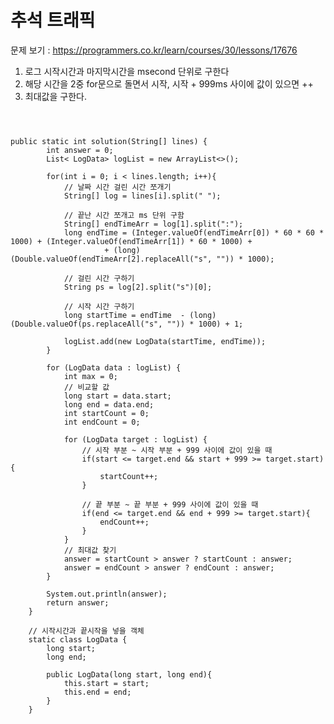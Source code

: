 # 추석 트래픽

문제 보기 : <https://programmers.co.kr/learn/courses/30/lessons/17676>


1.  로그 시작시간과 마지막시간을 msecond 단위로 구한다
2.  해당 시간을 2중 for문으로 돌면서 시작, 시작 + 999ms 사이에 값이 있으면 ++
3.  최대값을 구한다.

<pre><code>


public static int solution(String[] lines) {
        int answer = 0;
        List< LogData> logList = new ArrayList<>();

        for(int i = 0; i < lines.length; i++){
            // 날짜 시간 걸린 시간 쪼개기
            String[] log = lines[i].split(" ");

            // 끝난 시간 쪼개고 ms 단위 구함
            String[] endTimeArr = log[1].split(":");
            long endTime = (Integer.valueOf(endTimeArr[0]) * 60 * 60 * 1000) + (Integer.valueOf(endTimeArr[1]) * 60 * 1000) +
                     + (long) (Double.valueOf(endTimeArr[2].replaceAll("s", "")) * 1000);

            // 걸린 시간 구하기
            String ps = log[2].split("s")[0];

            // 시작 시간 구하기
            long startTime = endTime  - (long) (Double.valueOf(ps.replaceAll("s", "")) * 1000) + 1;

            logList.add(new LogData(startTime, endTime));
        }

        for (LogData data : logList) {
            int max = 0;
            // 비교할 값
            long start = data.start;
            long end = data.end;
            int startCount = 0;
            int endCount = 0;

            for (LogData target : logList) {
                // 시작 부분 ~ 시작 부분 + 999 사이에 값이 있을 때
                if(start <= target.end && start + 999 >= target.start) {
                    startCount++;
                }

                // 끝 부분 ~ 끝 부분 + 999 사이에 값이 있을 때
                if(end <= target.end && end + 999 >= target.start){
                    endCount++;
                }
            }
            // 최대값 찾기
            answer = startCount > answer ? startCount : answer;
            answer = endCount > answer ? endCount : answer;
        }

        System.out.println(answer);
        return answer;
    }

    // 시작시간과 끝시작을 넣을 객체
    static class LogData {
        long start;
        long end;

        public LogData(long start, long end){
            this.start = start;
            this.end = end;
        }
    }

</code></pre>